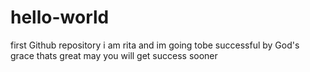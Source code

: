 # hello-world
first Github repository
i am rita and im going tobe successful
by God's grace
thats great may you will get success sooner
